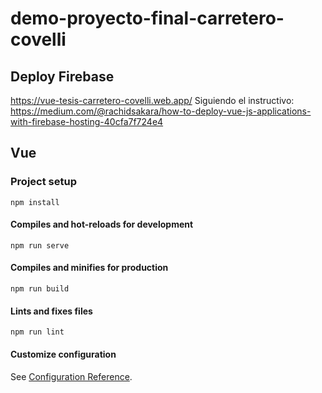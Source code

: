 # demo-proyecto-final-carretero-covelli

## Deploy Firebase 
https://vue-tesis-carretero-covelli.web.app/
Siguiendo el instructivo: https://medium.com/@rachidsakara/how-to-deploy-vue-js-applications-with-firebase-hosting-40cfa7f724e4

## Vue
### Project setup
```
npm install
```

#### Compiles and hot-reloads for development
```
npm run serve
```

#### Compiles and minifies for production
```
npm run build
```

#### Lints and fixes files
```
npm run lint
```

#### Customize configuration
See [Configuration Reference](https://cli.vuejs.org/config/).
